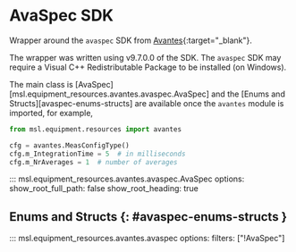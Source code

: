 # AvaSpec SDK

Wrapper around the `avaspec` SDK from [Avantes](https://www.avantes.com/){:target="_blank"}.

The wrapper was written using v9.7.0.0 of the SDK. The `avaspec` SDK may require a Visual C++ Redistributable Package to be installed (on Windows).

The main class is [AvaSpec][msl.equipment_resources.avantes.avaspec.AvaSpec] and the [Enums and Structs][avaspec-enums-structs] are available once the `avantes` module is imported, for example,

```python
from msl.equipment.resources import avantes

cfg = avantes.MeasConfigType()
cfg.m_IntegrationTime = 5  # in milliseconds
cfg.m_NrAverages = 1  # number of averages
```

::: msl.equipment_resources.avantes.avaspec.AvaSpec
    options:
        show_root_full_path: false
        show_root_heading: true

## Enums and Structs {: #avaspec-enums-structs }

::: msl.equipment_resources.avantes.avaspec
    options:
        filters: ["!AvaSpec"]
